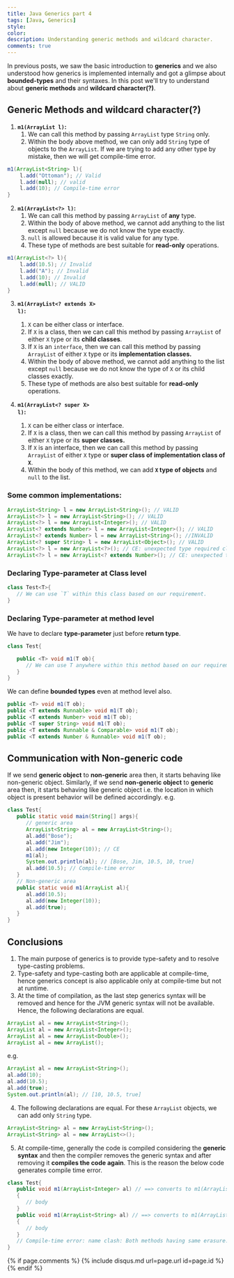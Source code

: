 ```yaml
---
title: Java Generics part 4
tags: [Java, Generics]
style: 
color: 
description: Understanding generic methods and wildcard character.
comments: true
---
```


In previous posts, we saw the basic introduction to **generics** and we also understood how generics is implemented internally and got a glimpse about **bounded-types** and their syntaxes. In this post we'll try to understand about **generic methods** and **wildcard character(?)**.

## Generic Methods and wildcard character(?)

1. **<code>m1(ArrayList<String> l)</code>:** 
   1. We can call this method by passing `ArrayList` type `String` only.
   2. Within the body above method, we can only add `String` type of objects to the `ArrayList`. If we are trying to add any other type by mistake, then we will get compile-time error.

```java
m1(ArrayList<String> l){
    l.add("Ottoman"); // Valid
    l.add(null); // valid
    l.add(10); // Compile-time error
}
```
2. **<code>m1(ArrayList<?> l)</code>:**
   1. We can call this method by passing `ArrayList` of **any** type.
   2. Within the body of above method, we cannot add anything to the list except `null` because we do not know the type exactly.
   3. `null` is allowed because it is valid value for any type.
   4. These type of methods are best suitable for **read-only** operations.

```java
m1(ArrayList<?> l){
    l.add(10.5); // Invalid
    l.add("A"); // Invalid
    l.add(10); // Invalid
    l.add(null); // VALID
}
``` 
3. **<code>m1(ArrayList<? extends X> l)</code>:**
   1. `X` can be either class or interface.
   2. If `X` is a class, then we can call this method by passing `ArrayList` of either `X` type or its **child classes**.
   3. If `X` is an `interface`, then we can call this method by passing `ArrayList` of either `X` type or its **implementation classes.**
   4. Within the body of above method, we cannot add anything to the list except `null` because we do not know the type of `X` or its child classes exactly.
   5. These type of methods are also best suitable for **read-only** operations.
   
4. **<code>m1(ArrayList<? super X> l)</code>:**
   1. `X` can be either class or interface.
   2. If `X` is a class, then we can call this method by passing `ArrayList` of either `X` type or its **super classes.**
   3. If `X` is an interface, then we can call this method by passing `ArrayList` of either `X` type or **super class of implementation class of `X`**.
   4. Within the body of this method, we can add **`X` type of objects** and `null` to the list.

### Some common implementations:
```java
ArrayList<String> l = new ArrayList<String>(); // VALID
ArrayList<?> l = new ArrayList<String>(); // VALID
ArrayList<?> l = new ArrayList<Integer>(); // VALID
ArrayList<? extends Number> l = new ArrayList<Integer>(); // VALID
ArrayList<? extends Number> l = new ArrayList<String>(); //INVALID
ArrayList<? super String> l = new ArrayList<Object>(); // VALID
ArrayList<?> l = new ArrayList<?>(); // CE: unexpected type required class or interface **without bounds.**
ArrayList<?> l = new ArrayList<? extends Number>(); // CE: unexpected type required class or interface **without bounds.**
```

### Declaring Type-parameter at Class level

```java
class Test<T>{
   // We can use `T` within this class based on our requirement.
}
```
### Declaring Type-parameter at method level
We have to declare **type-parameter** just before **return type**.
```java
class Test{

   public <T> void m1(T ob){
      // We can use T anywhere within this method based on our requirement. 
   }
}
```
We can define **bounded types** even at method level also.
```java
public <T> void m1(T ob);
public <T extends Runnable> void m1(T ob);
public <T extends Number> void m1(T ob);
public <T super String> void m1(T ob);
public <T extends Runnable & Comparable> void m1(T ob);
public <T extends Number & Runnable> void m1(T ob);
```

## Communication with Non-generic code
If we send **generic object** to **non-generic** area then, it starts behaving like non-generic object. Similarly, if we send **non-generic object** to **generic** area then, it starts behaving like generic object i.e. the location in which object is present behavior will be defined accordingly. e.g.

```java
class Test{
   public static void main(String[] args){
      // generic area
      ArrayList<String> al = new ArrayList<String>();
      al.add("Bose");
      al.add("Jim");
      al.add(new Integer(10)); // CE
      m1(al);
      System.out.println(al); // [Bose, Jim, 10.5, 10, true]
      al.add(10.5); // Compile-time error
   }
   // Non-generic area
   public static void m1(ArrayList al){
      al.add(10.5);
      al.add(new Integer(10));
      al.add(true);
   }
}
```
## Conclusions
1. The main purpose of generics is to provide type-safety and to resolve type-casting problems.
2. Type-safety and type-casting both are applicable at compile-time, hence generics concept is also applicable only at compile-time but not at runtime.
3. At the time of compilation, as the last step generics syntax will be removed and hence for the JVM generic syntax will not be available. Hence, the following declarations are equal.
```java
ArrayList al = new ArrayList<String>();
ArrayList al = new ArrayList<Integer>();
ArrayList al = new ArrayList<Double>();
ArrayList al = new ArrayList();
```
e.g.
```java
ArrayList al = new ArrayList<String>();
al.add(10);
al.add(10.5);
al.add(true);
System.out.println(al); // [10, 10.5, true]
```
4. The following declarations are equal. For these `ArrayList` objects, we can add only `String` type.
```java
ArrayList<String> al = new ArrayList<String>();
ArrayList<String> al = new ArrayList<>();
```
5. At compile-time, generally the code is compiled considering the **generic syntax** and then the compiler removes the generic syntax and after removing it **compiles the code again**. This is the reason the below code generates compile time error.
```java
class Test{
   public void m1(ArrayList<Integer> al) // ==> converts to m1(ArrayList al)
   {
      // body
   }
   public void m1(ArrayList<String> al) // ==> converts to m1(ArrayList al)
   {
      // body
   }
   // Compile-time error: name clash: Both methods having same erasure.
}
```



{% if page.comments %} {% include disqus.md url=page.url id=page.id %} {% endif %}